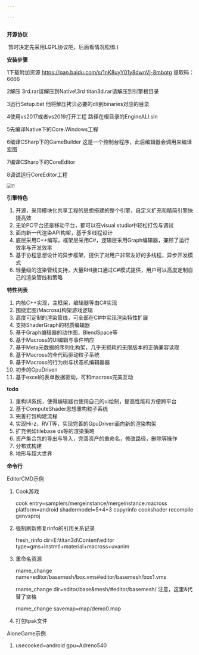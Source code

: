 ```yaml
---

---
```


```

```

**开源协议**

​		暂时决定先采用LGPL协议吧，后面看情况松绑:)

**安装步骤**

1下载附加资源
	https://pan.baidu.com/s/1nK8uyY01y8dwnVj-8mbotg 提取码：6666 

2解压
	3rd.rar请解压到Native\3rd
	titan3d.rar请解压到引擎根目录

3运行Setup.bat
	他将解压拷贝必要的dll到binaries对应的目录

4使用vs2017或者vs2019打开工程
	路径在根目录的EngineALl.sln

5先编译Native下的Core.Windows工程

6编译CSharp下的GameBuilder
	这是一个控制台程序，此后编辑器会调用来编译宏图

7编译CSharp下的CoreEditor

8调试运行CoreEditor工程

<img src="https://github.com/johnson3d/titan3d/blob/master/document/pic/t1.png" alt="t1" style="zoom: 80%;" />

**引擎特色**

1. 开源，采用模块化共享工程的思想搭建的整个引擎，自定义扩充和精简引擎快捷高效
2. 无论PC平台还是移动平台，都可以在visual studio中轻松打包与调试
3. 面向新一代渲染API构架，基于多线程设计
4. 底层采用C++编写，框架层采用C#，逻辑层采用Graph编辑器，兼顾了运行效率与开发效率
5. 基于协程思想设计的异步框架，提供了对用户非常友好的多线程，异步开发模式
6. 轻量级的渲染管线支持，大量RHI接口通过C#模式提供，用户可以高度定制自己的渲染管线和策略

**特性列表**

1. 内核C++实现，主框架，编辑器等由C#实现
3. 围绕宏图(Macross)构架游戏逻辑
4. 高度可定制的渲染管线，可全部在C#中实现渲染特性扩展
5. 支持ShaderGraph的材质编辑器
6. 基于Graph编辑器的动作图，BlendSpace等
7. 基于Macross的UI编辑与事件响应
8. 基于Meta元数据的序列化构架，几乎无损耗的无限版本的正确兼容读取
9. 基于Macross的全代码驱动粒子系统
10. 基于Macross的行为树与状态机编辑器器
11. 初步的GpuDriven
12. 基于excel的表单数据驱动，可和macross完美互动

**todo**

1. 重构UI系统，使得编辑器也使用自己的ui绘制，提高性能和方便跨平台
2. 基于ComputeShader思想重构粒子系统
3. 完善打包构建流程
4. 实现Hi-z，RVT等，实现完善的GpuDriven面向新的渲染构架
5. 扩充例如tilebase ds等的渲染策略
6. 资产集合包的导出与导入，完善资产的重命名，修改路径，删除等操作
7. 分布式构建
8. 地形与超大世界

**命令行**

EditorCMD示例

1. Cook游戏

   cook entry=samplers/mergeinstance/mergeinstance.macross platform=android shadermodel=5+4+3 copyrinfo cookshader recompile genvsproj

2. 强制刷新修复rinfo的引用关系记录

   fresh_rinfo dir=E:\titan3d\Content\editor  type=gms+instmtl+material+macross+uvanim

3. 重命名资源

   rname_change  name=editor/basemesh/box.vms#editor/basemesh/box1.vms

   rname_change  dir=editor/base&mesh/#editor/basemesh/ 注意，这里&代替了空格

   rname_change  savemap=map/demo0.map

4. 打包tpak文件

AloneGame示例

1. usecooked=android gpu=Adreno540